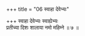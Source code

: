 +++
title = "06 स्वाहा देवेभ्यः"

+++
स्वाहा देवेभ्यः स्वाह्येभ्यः  
प्रतीच्या दिशः शालाया नमो महिम्ने ॥ ७ ॥